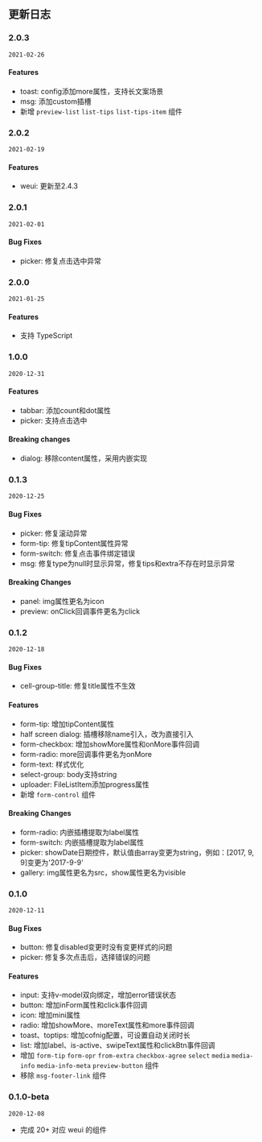 ## 更新日志

### 2.0.3

`2021-02-26`

#### Features

- toast: config添加more属性，支持长文案场景
- msg: 添加custom插槽
- 新增 `preview-list` `list-tips` `list-tips-item` 组件

### 2.0.2

`2021-02-19`

#### Features

- weui: 更新至2.4.3

### 2.0.1

`2021-02-01`

#### Bug Fixes

- picker: 修复点击选中异常

### 2.0.0

`2021-01-25`

#### Features

- 支持 TypeScript

### 1.0.0

`2020-12-31`

#### Features

- tabbar: 添加count和dot属性
- picker: 支持点击选中

#### Breaking changes

- dialog: 移除content属性，采用内嵌实现

### 0.1.3

`2020-12-25`

#### Bug Fixes

- picker: 修复滚动异常
- form-tip: 修复tipContent属性异常
- form-switch: 修复点击事件绑定错误
- msg: 修复type为null时显示异常，修复tips和extra不存在时显示异常

#### Breaking Changes

- panel: img属性更名为icon
- preview: onClick回调事件更名为click

### 0.1.2

`2020-12-18`

#### Bug Fixes

- cell-group-title: 修复title属性不生效

#### Features

- form-tip: 增加tipContent属性
- half screen dialog: 插槽移除name引入，改为直接引入
- form-checkbox: 增加showMore属性和onMore事件回调
- form-radio: more回调事件更名为onMore
- form-text: 样式优化
- select-group: body支持string
- uploader: FileListItem添加progress属性
- 新增 `form-control` 组件

#### Breaking Changes

- form-radio: 内嵌插槽提取为label属性
- form-switch: 内嵌插槽提取为label属性
- picker: showDate日期控件，默认值由array变更为string，例如：[2017, 9, 9]变更为'2017-9-9'
- gallery: img属性更名为src，show属性更名为visible

### 0.1.0

`2020-12-11`

#### Bug Fixes

- button: 修复disabled变更时没有变更样式的问题
- picker: 修复多次点击后，选择错误的问题

#### Features

- input: 支持v-model双向绑定，增加error错误状态
- button: 增加inForm属性和click事件回调
- icon: 增加mini属性
- radio: 增加showMore、moreText属性和more事件回调
- toast、toptips: 增加cofnig配置，可设置自动关闭时长
- list: 增加label、is-active、swipeText属性和clickBtn事件回调
- 增加 `form-tip` `form-opr` `from-extra` `checkbox-agree` `select` `media` `media-info` `media-info-meta` `preview-button` 组件
- 移除 `msg-footer-link` 组件

### 0.1.0-beta

`2020-12-08`

- 完成 20+ 对应 weui 的组件